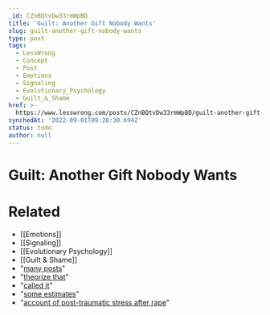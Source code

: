 ```yaml
---
_id: CZnBQtvDw33rmWpBD
title: 'Guilt: Another Gift Nobody Wants'
slug: guilt-another-gift-nobody-wants
type: post
tags:
  - LessWrong
  - Concept
  - Post
  - Emotions
  - Signaling
  - Evolutionary_Psychology
  - Guilt_&_Shame
href: >-
  https://www.lesswrong.com/posts/CZnBQtvDw33rmWpBD/guilt-another-gift-nobody-wants
synchedAt: '2022-09-01T09:28:30.694Z'
status: todo
author: null
---
```


# Guilt: Another Gift Nobody Wants


# Related

- [[Emotions]]
- [[Signaling]]
- [[Evolutionary Psychology]]
- [[Guilt & Shame]]
- "[many posts](http://wiki.lesswrong.com/wiki/Evolutionary_psychology)"
- "[theorize that](http://www.psych.ucsb.edu/research/cep/emotion.html)"
- "[called it](http://www.amazon.com/Pain-Nobody-Paul-W-Brand/dp/0310616786)"
- "[some estimates](http://www.economist.com/node/10278703)"
- "[account of post-traumatic stress after rape](http://books.google.com/books?id=xH6v-nB6EegC&lpg=PA96&ots=Q2FNixrDci&dq=thornhill%20psychological%20adaptation%20women&pg=PA86#v=onepage&q=thornhill%20psychological%20adaptation%20women&f=false)"